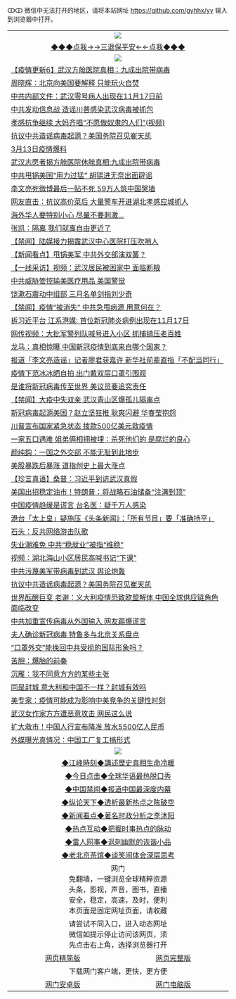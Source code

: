 ↀↀ 微信中无法打开的地区，请将本站网址 https://github.com/gyhhx/yy 输入到浏览器中打开。 

 <table>
  <tr>
    <td colspan="2" align=center><img src="https://github.com/gyhhx/image-upload/blob/master/3t%20(1).jpg"></td>
 </tr>
 <tr><td colspan="2" align="center"><a href="https://xball.casa/oo.aspx?name=ogQuit&key=eqxowaguscvmxdgc&from=yy">◆◆◆点我→→三退保平安←←点我◆◆◆</a></td></tr>
  <tr>
    <td colspan="2" align=center><img src="https://cdn.jsdelivr.net/gh/gyoupiodf/im1/%E7%BD%91%E9%97%A8%E6%96%B0%E9%97%BB1.jpg"></td>
 </tr>
<tr><td colspan="2" align="left"><a href="https://xball.casa/oo.aspx?name=c1141344&key=eqxowaguscvmxdgc&from=yy">【疫情更新6】武汉方舱医院真相：九成出院带病毒</a></td></tr>
<tr><td colspan="2" align="left"><a href="https://xball.casa/oo.aspx?name=c1143159&key=eqxowaguscvmxdgc&from=yy">周晓辉：北京向美国要解释 只能玩火自焚</a></td></tr>
<tr><td colspan="2" align="left"><a href="https://xball.casa/oo.aspx?name=c1143064&key=eqxowaguscvmxdgc&from=yy">中共内部文件：武汉零号病人出现在11月17日前</a></td></tr>
<tr><td colspan="2" align="left"><a href="https://xball.casa/oo.aspx?name=c1143162&key=eqxowaguscvmxdgc&from=yy">中共发动信息战 造谣川普感染武汉病毒被抓包</a></td></tr>
<tr><td colspan="2" align="left"><a href="https://xball.casa/oo.aspx?name=c1143092&key=eqxowaguscvmxdgc&from=yy">孝感抗争继续 大妈齐唱“不愿做奴隶的人们”(视频)</a></td></tr>
<tr><td colspan="2" align="left"><a href="https://xball.casa/oo.aspx?name=c1143149&key=eqxowaguscvmxdgc&from=yy">抗议中共造谣病毒起源？美国务院召见崔天凯</a></td></tr>
<tr><td colspan="2" align="left"><a href="https://xball.casa/oo.aspx?name=c1143160&key=eqxowaguscvmxdgc&from=yy">3月13日疫情爆料</a></td></tr>
<tr><td colspan="2" align="left"><a href="https://xball.casa/oo.aspx?name=c1143182&key=eqxowaguscvmxdgc&from=yy">武汉志愿者揭方舱医院休舱真相:九成出院带病毒</a></td></tr>
<tr><td colspan="2" align="left"><a href="https://xball.casa/oo.aspx?name=c1143165&key=eqxowaguscvmxdgc&from=yy">中共甩锅美国“用力过猛” 胡锡进无奈出面辟谣</a></td></tr>
<tr><td colspan="2" align="left"><a href="https://xball.casa/oo.aspx?name=c1143173&key=eqxowaguscvmxdgc&from=yy">李文亮死微博最后一贴不死 59万人筑中国哭墙</a></td></tr>
<tr><td colspan="2" align="left"><a href="https://xball.casa/oo.aspx?name=c1143169&key=eqxowaguscvmxdgc&from=yy">网友直击：抗议高价菜后 大量警车开进湖北孝感应城抓人</a></td></tr>
<tr><td colspan="2" align="left"><a href="https://xball.casa/oo.aspx?name=c1143215&key=eqxowaguscvmxdgc&from=yy">海外华人要特别小心 尽量不要刺激...</a></td></tr>
<tr><td colspan="2" align="left"><a href="https://xball.casa/oo.aspx?name=c1143176&key=eqxowaguscvmxdgc&from=yy">张凯：隔离 我们就离自由更近了</a></td></tr>
<tr><td colspan="2" align="left"><a href="https://xball.casa/oo.aspx?name=c1143158&key=eqxowaguscvmxdgc&from=yy">【禁闻】陆媒接力揭露武汉中心医院打压吹哨人</a></td></tr>
<tr><td colspan="2" align="left"><a href="https://xball.casa/oo.aspx?name=c1143131&key=eqxowaguscvmxdgc&from=yy">【新闻看点】甩锅美军 中共外交部演双簧？</a></td></tr>
<tr><td colspan="2" align="left"><a href="https://xball.casa/oo.aspx?name=c1143179&key=eqxowaguscvmxdgc&from=yy">【一线采访】视频：武汉居民被困家中 面临断粮</a></td></tr>
<tr><td colspan="2" align="left"><a href="https://xball.casa/oo.aspx?name=c1143181&key=eqxowaguscvmxdgc&from=yy">中共威胁管控输美医疗用品 美国警觉</a></td></tr>
<tr><td colspan="2" align="left"><a href="https://xball.casa/oo.aspx?name=c1143174&key=eqxowaguscvmxdgc&from=yy">饶漱石震动中组部  三月名单剑指刘少奇</a></td></tr>
<tr><td colspan="2" align="left"><a href="https://xball.casa/oo.aspx?name=c1143161&key=eqxowaguscvmxdgc&from=yy">【禁闻】疫情“被消失” 中共急甩病源 用意何在？</a></td></tr>
<tr><td colspan="2" align="left"><a href="https://xball.casa/oo.aspx?name=c1143138&key=eqxowaguscvmxdgc&from=yy">拆习近平台 江系港媒: 首位新冠肺炎病例出现在11月17日</a></td></tr>
<tr><td colspan="2" align="left"><a href="https://xball.casa/oo.aspx?name=c1143222&key=eqxowaguscvmxdgc&from=yy">网传视频：大批军警列队喊号进入小区 抓捕镇压老百姓</a></td></tr>
<tr><td colspan="2" align="left"><a href="https://xball.casa/oo.aspx?name=c1143211&key=eqxowaguscvmxdgc&from=yy">龙马：真相惊曝 中国新冠疫情到底来自哪个国家？</a></td></tr>
<tr><td colspan="2" align="left"><a href="https://xball.casa/oo.aspx?name=c1143145&key=eqxowaguscvmxdgc&from=yy">报道「李文亮造谣」记者廖君获嘉许 新华社前辈直指「不配当同行」</a></td></tr>
<tr><td colspan="2" align="left"><a href="https://xball.casa/oo.aspx?name=c1143189&key=eqxowaguscvmxdgc&from=yy">疫情下范冰冰晒自拍 出门戴双层口罩引围观</a></td></tr>
<tr><td colspan="2" align="left"><a href="https://xball.casa/oo.aspx?name=c1143146&key=eqxowaguscvmxdgc&from=yy">是谁将新冠病毒传至世界 美议员要追究责任</a></td></tr>
<tr><td colspan="2" align="left"><a href="https://xball.casa/oo.aspx?name=c1143163&key=eqxowaguscvmxdgc&from=yy">【禁闻】大疫中失双亲 武汉青山区爆孤儿隔离点</a></td></tr>
<tr><td colspan="2" align="left"><a href="https://xball.casa/oo.aspx?name=c1143126&key=eqxowaguscvmxdgc&from=yy">新冠病毒起源美国？赵立坚狂推 耿爽闪避 华春莹抱怨</a></td></tr>
<tr><td colspan="2" align="left"><a href="https://xball.casa/oo.aspx?name=c1143180&key=eqxowaguscvmxdgc&from=yy">川普宣布国家紧急状态 拨款500亿美元救疫情</a></td></tr>
<tr><td colspan="2" align="left"><a href="https://xball.casa/oo.aspx?name=c1143214&key=eqxowaguscvmxdgc&from=yy">一家五口遇难 姐弟俩相拥被埋：杀死他们的 是腐烂的良心</a></td></tr>
<tr><td colspan="2" align="left"><a href="https://xball.casa/oo.aspx?name=c1143236&key=eqxowaguscvmxdgc&from=yy">颜纯鈎：一国之外交部 不能无耻到此地步</a></td></tr>
<tr><td colspan="2" align="left"><a href="https://xball.casa/oo.aspx?name=c1143147&key=eqxowaguscvmxdgc&from=yy">美股暴跌后暴涨 道指创史上最大涨点</a></td></tr>
<tr><td colspan="2" align="left"><a href="https://xball.casa/oo.aspx?name=c1143157&key=eqxowaguscvmxdgc&from=yy">【珍言真语】桑普：习近平到访武汉真假</a></td></tr>
<tr><td colspan="2" align="left"><a href="https://xball.casa/oo.aspx?name=c1143183&key=eqxowaguscvmxdgc&from=yy">美国出招稳定油市！特朗普：将战略石油储备“注满到顶”</a></td></tr>
<tr><td colspan="2" align="left"><a href="https://xball.casa/oo.aspx?name=c1143204&key=eqxowaguscvmxdgc&from=yy">中国疫情趋缓是谎言 台名医：疑千万人感染</a></td></tr>
<tr><td colspan="2" align="left"><a href="https://xball.casa/oo.aspx?name=c1143148&key=eqxowaguscvmxdgc&from=yy">港台「太上皇」疑施压《头条新闻》：「所有节目」要「准确持平」</a></td></tr>
<tr><td colspan="2" align="left"><a href="https://xball.casa/oo.aspx?name=c1143209&key=eqxowaguscvmxdgc&from=yy">石头：反共网络游击队歌</a></td></tr>
<tr><td colspan="2" align="left"><a href="https://xball.casa/oo.aspx?name=c1143186&key=eqxowaguscvmxdgc&from=yy">失业潮难免 中共“稳就业”被指“维稳”</a></td></tr>
<tr><td colspan="2" align="left"><a href="https://xball.casa/oo.aspx?name=c1143133&key=eqxowaguscvmxdgc&from=yy">视频：湖北海山小区居民高喊书记“下课”</a></td></tr>
<tr><td colspan="2" align="left"><a href="https://xball.casa/oo.aspx?name=c1143088&key=eqxowaguscvmxdgc&from=yy">中共污蔑美军带病毒到武汉 舆论炮轰</a></td></tr>
<tr><td colspan="2" align="left"><a href="https://xball.casa/oo.aspx?name=c1143106&key=eqxowaguscvmxdgc&from=yy">抗议中共造谣病毒起源？美国务院召见崔天凯</a></td></tr>
<tr><td colspan="2" align="left"><a href="https://xball.casa/oo.aspx?name=c1143098&key=eqxowaguscvmxdgc&from=yy">世界酝酿巨变 老谢：义大利疫情恐致欧盟解体 中国全球供应链角色面临改变</a></td></tr>
<tr><td colspan="2" align="left"><a href="https://xball.casa/oo.aspx?name=c1143170&key=eqxowaguscvmxdgc&from=yy">中共加重宣传病毒从外国输入 网友踢爆谎言</a></td></tr>
<tr><td colspan="2" align="left"><a href="https://xball.casa/oo.aspx?name=c1143132&key=eqxowaguscvmxdgc&from=yy">夫人确诊新冠病毒 特鲁多与北京关系盘点</a></td></tr>
<tr><td colspan="2" align="left"><a href="https://xball.casa/oo.aspx?name=c1143175&key=eqxowaguscvmxdgc&from=yy">“口罩外交”能挽回中共受损的国际形象吗？</a></td></tr>
<tr><td colspan="2" align="left"><a href="https://xball.casa/oo.aspx?name=c1143210&key=eqxowaguscvmxdgc&from=yy">苦胆：爆胎的前奏</a></td></tr>
<tr><td colspan="2" align="left"><a href="https://xball.casa/oo.aspx?name=c1143228&key=eqxowaguscvmxdgc&from=yy">沉雁：我不同意方方的某些主张</a></td></tr>
<tr><td colspan="2" align="left"><a href="https://xball.casa/oo.aspx?name=c1143185&key=eqxowaguscvmxdgc&from=yy">同是封城 意大利和中国不一样？封城有效吗</a></td></tr>
<tr><td colspan="2" align="left"><a href="https://xball.casa/oo.aspx?name=c1143129&key=eqxowaguscvmxdgc&from=yy">美专家：疫情可能成为影响中美竞争的关键性时刻</a></td></tr>
<tr><td colspan="2" align="left"><a href="https://xball.casa/oo.aspx?name=c1143202&key=eqxowaguscvmxdgc&from=yy">武汉女作家方方遭恶意攻击 网民这么说</a></td></tr>
<tr><td colspan="2" align="left"><a href="https://xball.casa/oo.aspx?name=c1143082&key=eqxowaguscvmxdgc&from=yy">扩大救市！中国人行宣布降准 放水5500亿人民币</a></td></tr>
<tr><td colspan="2" align="left"><a href="https://xball.casa/oo.aspx?name=c1143206&key=eqxowaguscvmxdgc&from=yy">外媒曝光真情况：中国工厂复工搞形式</a></td></tr>
 
 <tr>
   <td colspan="2" align=center><img src="https://cdn.jsdelivr.net/gh/gyoupiodf/im1/jf-1.jpg"></td>
  </tr>
   <tr>
   <td colspan="2" align=center> 
<a href="https://xball.casa/oo.aspx?name=c922850&key=eqxowaguscvmxdgc&from=yy&tag=9877">◆江峰時刻◆講述歷史真相生命冷暖</a><br/>
    </td>
  </tr>
   <tr>
   <td colspan="2" align=center> 
<a href="https://xball.casa/oo.aspx?name=c816850&key=eqxowaguscvmxdgc&from=yy&tag=9877">◆今日点击◆全球华语最热脱口秀</a><br/>
    </td>
  </tr>
  <tr>
  <td colspan="2" align=center>
<a href="https://xball.casa/oo.aspx?name=c816860&key=eqxowaguscvmxdgc&from=yy&tag=99733110">◆中国禁闻◆报道中国最深度内幕</a><br/>
   </tr>
  <tr>
     <td colspan="2" align=center>
<a href="https://xball.casa/oo.aspx?name=c816855&key=eqxowaguscvmxdgc&from=yy&tag=997110">◆纵论天下◆透析最新热点之陈破空</a><br/>
   </tr>
   <tr>
      <td colspan="2" align=center>
<a href="https://xball.casa/oo.aspx?name=c838308&key=eqxowaguscvmxdgc&from=yy&tag=9973110">◆新闻看点◆著名时政分析之李沐阳</a><br/>
   </tr>
   <tr>
     <td colspan="2" align=center>
<a href="https://xball.casa/oo.aspx?name=c816852&key=eqxowaguscvmxdgc&from=yy&tag=9733110">◆热点互动◆把握时事热点的脉动</a><br/>
   </tr>
   <tr>
      <td colspan="2" align=center>
<a href="https://xball.casa/oo.aspx?name=c816694&key=eqxowaguscvmxdgc&from=yy&tag=93310">◆雷人网事◆讽刺幽默的诙谐小品</a><br/>
   </tr>
   <tr>
    <td colspan="2" align=center>
<a href="https://xball.casa/oo.aspx?name=c816650&key=eqxowaguscvmxdgc&from=yy&tag=9973110">◆老北京茶馆◆谈笑间体会深层思考</a><br/>
   </tr>
<tr>
    <td colspan="2" align="center">网门<br/>免翻墙，一键浏览全球精粹资源<br/>头条，影视，声音，图书，直播<br/>安全，稳定，高速，及时，便利<br/>本页面是固定网址页面，请收藏</td>
  <tr>
  <tr>
    <td colspan="2" align="center">请尝试不同入口，进入动态网址<br/>微信如提示停止访问该网页，须<br/>先点击右上角，选择浏览器打开</td>
  <tr>  
  <tr>
    <td align="center"><a href="https://gitcdn.xyz/repo/otiny/up/master/show002.htm">网页精简版</a></td>
    <td align="center"><a href="https://gitcdn.xyz/repo/otiny/up/master/show001.htm">网页完整版</a></td>
  </tr>
  <tr>
    <td colspan="2" align="center">下载网门客户端，更快，更方便</td>
  <tr>
  <tr>
    <td align="center"><a href="https://raw.githubusercontent.com/opipe/up/master/oGatea.apk">网门安卓版</a></td>
    <td align="center"><a href="https://raw.githubusercontent.com/opipe/up/master/oGate.zip">网门电脑版</a></td>
  </tr>

</table>

